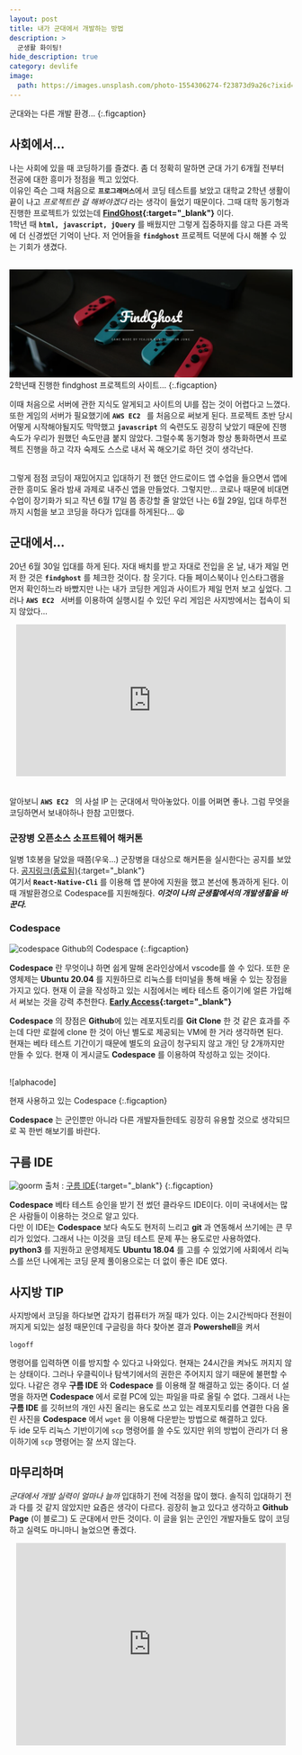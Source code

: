 ```yaml
---
layout: post
title: 내가 군대에서 개발하는 방법
description: >
  군생활 화이팅!
hide_description: true
category: devlife
image:
  path: https://images.unsplash.com/photo-1554306274-f23873d9a26c?ixid=MXwxMjA3fDB8MHxwaG90by1wYWdlfHx8fGVufDB8fHw%3D&ixlib=rb-1.2.1&auto=format&fit=crop&w=1350&q=80
---
```


군대와는 다른 개발 환경...
{:.figcaption}

## 사회에서...

나는 사회에 있을 때 코딩하기를 즐겼다. 좀 더 정확히 말하면 군대 가기 6개월 전부터 전공에 대한 흥미가 정점을 찍고 있었다.<br>
이유인 즉슨 그때 처음으로 <strong>`프로그래머스`</strong>에서 코딩 테스트를 보았고 대학교 2학년 생활이 끝이 나고 *프로젝트란 걸 해봐야겠다*  라는 생각이 들었기 때문이다. 
그때 대학 동기형과 진행한 프로젝트가 있었는데 **[FindGhost](https://findghost.github.io){:target="_blank"}** 이다. <br>
1학년 때 <strong>`html, javascript, jQuery`</strong> 를 배웠지만 그렇게 집중하지를 않고 다른 과목에 더 신경썼던 기억이 난다. 저 언어들을 <strong>`findghost`</strong> 프로젝트 덕분에
다시 해볼 수 있는 기회가 생겼다. <br><br>

![findghost]
2학년때 진행한 findghost 프로젝트의 사이트...
{:.figcaption}

이때 처음으로 서버에 관한 지식도 알게되고 사이트의 UI를 잡는 것이 어렵다고 느꼈다. 또한 게임의 서버가 필요했기에 **`AWS EC2 `** 를 처음으로 써보게 된다. 
프로젝트 초반 당시 어떻게 시작해야될지도 막막했고 **`javascript`** 의 숙련도도 굉장히 낮았기 때문에 진행속도가 우리가 원했던 속도만큼 붙지 않았다. 그럴수록 동기형과
항상 통화하면서 프로젝트 진행을 하고 각자 숙제도 스스로 내서 꼭 해오기로 하던 것이 생각난다. <br><br>

그렇게 점점 코딩이 재밌어지고 입대하기 전 했던 안드로이드 앱 수업을 들으면서 앱에 관한 흥미도 올라 밤새 과제로 내주신 앱을 만들었다. 그렇지만... 코로나 때문에 
비대면 수업이 장기화가 되고 작년 6월 17일 쯤 종강할 줄 알았던 나는 6월 29일, 입대 하루전까지 시험을 보고 코딩을 하다가 입대를 하게된다... 😫

## 군대에서...

20년 6월 30일 입대를 하게 된다. 자대 배치를 받고 자대로 전입을 온 날, 내가 제일 먼저 한 것은 **`findghost`** 를 체크한 것이다. 참 웃기다. 다들 페이스북이나 인스타그램을
먼저 확인하느라 바빴지만 나는 내가 코딩한 게임과 사이트가 제일 먼저 보고 싶었다. 그러나 **`AWS EC2 `** 서버를 이용하여 실행시킬 수 있던 우리 게임은 사지방에서는 접속이 되지 않았다...

<div align="center"><iframe src="https://giphy.com/embed/4SjSCUMhuAcda" width="480" height="270" frameBorder="0" class="giphy-embed" allowFullScreen></iframe></div>
<br>

알아보니 **`AWS EC2 `** 의 사설 IP 는 군대에서 막아놓았다. 이를 어쩌면 좋나. 그럼 무엇을 코딩하면서 보내야하나 한참 고민했다.

### 군장병 오픈소스 소프트웨어 해커톤

일병 1호봉을 달았을 때쯤(우욱...) 군장병을 대상으로 해커톤을 실시한다는 공지를 보았다. [공지링크(종료됨)](https://osam.kr/main/page.jsp?pid=offline.offline19){:target="_blank"}<br>
여기서 **`React-Native-Cli`** 를 이용해 앱 분야에 지원을 했고 본선에 통과하게 된다. 이때 개발환경으로 Codespace를 지원해줬다. ***이것이 나의 군생활에서의 개발생활을 바꾼다.***

### Codespace

![codespace]
Github의 Codespace
{:.figcaption}

**Codespace** 란 무엇이냐 하면 쉽게 말해 온라인상에서 vscode를 쓸 수 있다. 또한 운영체제는 **Ubuntu 20.04** 를 지원하므로 리눅스를 터미널을 통해 배울 수 있는
장점을 가지고 있다. 현재 이 글을 작성하고 있는 시점에서는 베타 테스트 중이기에 얼른 가입해서 써보는 것을 강력 추천한다. **[Early Access](https://github.com/features/codespaces/signup){:target="_blank"}** <br>

**Codespace** 의 장점은 **Github**에 있는 레포지토리를 **Git Clone** 한 것 같은 효과를 주는데 다만 로컬에 clone 한 것이 아닌 별도로 제공되는 VM에 한 거라 생각하면 된다.
현재는 베타 테스트 기간이기 때문에 별도의 요금이 청구되지 않고 개인 당 2개까지만 만들 수 있다. 현재 이 게시글도 **Codespace** 를 이용하여 작성하고 있는 것이다.

<br>
![alphacode]

현재 사용하고 있는 Codespace
{:.figcaption}

**Codespace** 는 군인뿐만 아니라 다른 개발자들한테도 굉장히 유용할 것으로 생각되므로 꼭 한번 해보기를 바란다.

## 구름 IDE

![goorm]
출처 : [구름 IDE](https://ide.goorm.io/?_ga=2.170555620.593382645.1609635466-1192552726.1609635466){:target="_blank"}
{:.figcaption}
<br>

**Codespace** 베타 테스트 승인을 받기 전 썼던 클라우드 IDE이다. 이미 국내에서는 많은 사람들이 이용하는 것으로 알고 있다. <br>
다만 이 IDE는 **Codespace** 보다 속도도 현저히 느리고 **git** 과 연동해서 쓰기에는 큰 무리가 있었다. 그래서 나는 이것을 코딩 테스트 문제 푸는 용도로만 사용하였다.
**python3** 를 지원하고 운영체제도 **Ubuntu 18.04** 를 고를 수 있었기에 사회에서 리눅스를 쓰던 나에게는 코딩 문제 풀이용으로는 더 없이 좋은 IDE 였다. 

## 사지방 TIP

사지방에서 코딩을 하다보면 갑자기 컴퓨터가 꺼질 때가 있다. 이는 2시간씩마다 전원이 꺼지게 되있는 설정 때문인데 구글링을 하다 찾아본 결과 **Powershell**을 켜서

~~~shell
logoff
~~~

명령어를 입력하면 이를 방지할 수 있다고 나와있다. 현재는 24시간을 켜놔도 꺼지지 않는 상태이다. 그러나 우클릭이나 탐색기에서의 권한은 주어지지 않기 때문에 불편할 수 있다.
나같은 경우 **구름 IDE** 와 **Codespace** 를 이용해 잘 해결하고 있는 중이다. 더 설명을 하자면 **Codespace** 에서 로컬 PC에 있는 파일을 따로 올릴 수 없다. 그래서 나는
**구름 IDE** 를 깃허브의 개인 사진 올리는 용도로 쓰고 있는 레포지토리를 연결한 다음 올린 사진을 **Codespace** 에서 `wget` 을 이용해 다운받는 방법으로 해결하고 있다.<br>
두 ide 모두 리눅스 기반이기에 `scp` 명령어를 쓸 수도 있지만 위의 방법이 관리가 더 용이하기에 `scp` 명령어는 잘 쓰지 않는다.

## 마무리하며

*군대에서 개발 실력이 얼마나 늘까* 입대하기 전에 걱정을 많이 했다. 솔직히 입대하기 전과 다를 것 같지 않았지만 요즘은 생각이 다르다.
굉장히 늘고 있다고 생각하고 **Github Page** (이 블로그) 도 군대에서 만든 것이다. 이 글을 읽는 군인인 개발자들도 많이 코딩하고 실력도 마니마니 늘었으면 좋겠다.

<div align="center"><iframe src="https://giphy.com/embed/kyLYXonQYYfwYDIeZl" width="480" height="360" frameBorder="0" class="giphy-embed" allowFullScreen></iframe></div>

[findghost]:../../assets/img/blog/findghost.png
[codespace]: https://github.githubassets.com/images/modules/site/social-cards/codespaces.png
[alphacode]:../../assets/img/blog/codespace.png
[goorm]: https://statics.goorm.io/ide/site/lib/image/img_frontIntroMockup.webp
